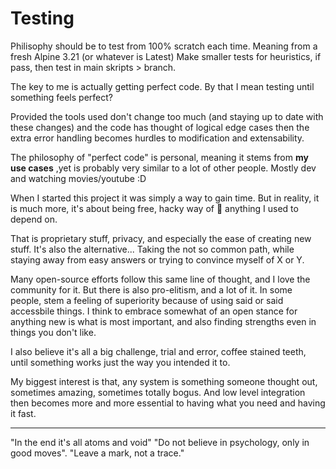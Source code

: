 # Testing

Philisophy should be to test from 100% scratch each time. Meaning from a fresh Alpine 3.21 (or whatever is Latest) 
Make smaller tests for heuristics, if pass, then test in main skripts > branch.

The key to me is actually getting perfect code. By that I mean testing until something feels perfect? 

Provided the tools used don't change too much (and staying up to date with these changes) and the code has thought of logical edge cases then the extra error handling becomes hurdles to modification and extensability. 

The philosophy of "perfect code" is personal, meaning it stems from **my use cases** ,yet is probably very similar to a lot of other people. 
Mostly dev and watching movies/youtube :D 

When I started this project it was simply a way to gain time. 
But in reality, it is much more, it's about being free, hacky way of 🖕 anything I used to depend on. 

That is proprietary stuff, privacy, and especially the ease of creating new stuff. 
It's also the alternative... Taking the not so common path, while staying away from easy answers or trying to convince myself of X or Y. 

Many open-source efforts follow this same line of thought, and I love the community for it. 
But there is also pro-elitism, and a lot of it. In some people, stem a feeling of superiority because of using said or said accessbile things. 
I think to embrace somewhat of an open stance for anything new is what is most important, and also finding strengths even in things you don't like. 

I also believe it's all a big challenge, trial and error, coffee stained teeth, until something works just the way you intended it to. 

My biggest interest is that, any system is something someone thought out, sometimes amazing, sometimes totally bogus. 
And low level integration then becomes more and more essential to having what you need and having it fast. 

---

"In the end it's all atoms and void" "Do not believe in psychology, only in good moves". "Leave a mark, not a trace."
